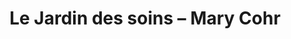 ---
title: "Le Jardin des soins – Mary Cohr"
url: /pontarlier/le-jardin-des-soins-mary-cohr/
shop: beauté
---